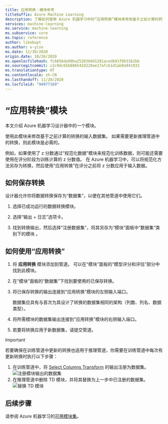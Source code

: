 ```yaml
---
title: 应用转换：模块参考
titleSuffix: Azure Machine Learning
description: 了解如何使用 Azure 机器学习中的“应用转换”模块来修改基于之前计算的转换的输入数据集。
services: machine-learning
ms.service: machine-learning
ms.subservice: core
ms.topic: reference
author: likebupt
ms.author: v-yiso
ms.date: 11/30/2020
origin.date: 10/26/2020
ms.openlocfilehash: fc6656da99ba252036dd1281acedb91f0b31b2bb
ms.sourcegitcommit: c2c9dc65b886542d220ae17afcb1d1ab0a941932
ms.translationtype: HT
ms.contentlocale: zh-CN
ms.lasthandoff: 11/20/2020
ms.locfileid: "94977169"
---
```

# <a name="apply-transformation-module"></a>“应用转换”模块

本文介绍 Azure 机器学习设计器中的一个模块。

使用此模块来修改基于之前计算的转换的输入数据集。 如果需要更新推理管道中的转换，则此模块是必需的。

例如，如果使用了 z 分数通过“规范化数据”模块来规范化训练数据，则可能还需要使用在评分阶段为训练计算的 z 分数值。 在 Azure 机器学习中，可以将规范化方法另存为转换，然后使用“应用转换”在评分之前将 z 分数应用于输入数据。

## <a name="how-to-save-transformations"></a>如何保存转换

设计器允许你将数据转换保存为“数据集”，以便在其他管道中使用它们。

1. 选择已成功运行的数据转换模块。

1. 选择“输出 + 日志”选项卡。

1. 找到转换输出，然后选择“注册数据集”，将其另存为“模块”面板中“数据集”类别下的模块 。

## <a name="how-to-use-apply-transformation"></a>如何使用“应用转换”  
  
1. 将 **应用转换** 模块添加到管道。 可以在“模块”面板的“模型评分和评估”部分中找到此模块。 
  
1. 在“模块”面板的“数据集”下找到要使用的已保存转换。

1. 将已保存转换的输出连接到“应用转换”模块的左侧输入端口。

    数据集应具有与首次为其设计了转换的数据集相同的架构（列数、列名、数据类型）。  
  
1. 将所需模块的数据集输出连接到“应用转换”模块的右侧输入端口。
  
1. 若要将转换应用于新数据集，请提交管道。  

> [!IMPORTANT]
> 若要确保在训练管道中更新的转换也适用于推理管道，你需要在训练管道中每次有更新转换时执行以下步骤：
> 1. 在训练管道中，将 [Select Columns Transform](select-columns-transform.md) 的输出注册为数据集。
> ![注册模块输出的数据集](media/module/select-columns-transform-register-dataset.png)
> 1. 在推理管道中删除 TD 模块，并将其替换为上一步中已注册的数据集。
> ![替换 TD 模块](media/module/replace-tranformation-directory.png)

## <a name="next-steps"></a>后续步骤

请参阅 Azure 机器学习的[可用模块集](module-reference.md)。 